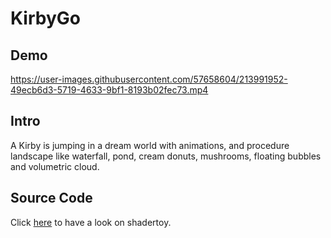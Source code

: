 # KirbyGo

## Demo
https://user-images.githubusercontent.com/57658604/213991952-49ecb6d3-5719-4633-9bf1-8193b02fec73.mp4

## Intro
A Kirby is jumping in a dream world with animations, and procedure landscape like waterfall, pond, cream donuts, mushrooms, floating bubbles and volumetric cloud.

## Source Code
Click [here](https://www.shadertoy.com/view/DlXSzM) to have a look on shadertoy.
